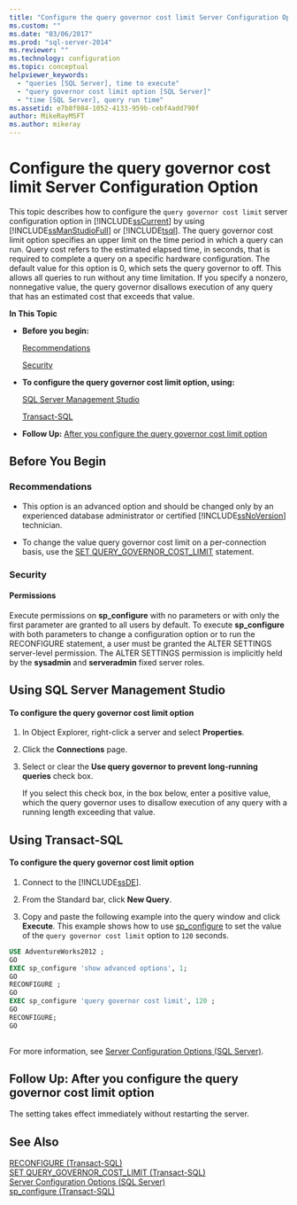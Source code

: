 ```yaml
---
title: "Configure the query governor cost limit Server Configuration Option | Microsoft Docs"
ms.custom: ""
ms.date: "03/06/2017"
ms.prod: "sql-server-2014"
ms.reviewer: ""
ms.technology: configuration
ms.topic: conceptual
helpviewer_keywords: 
  - "queries [SQL Server], time to execute"
  - "query governor cost limit option [SQL Server]"
  - "time [SQL Server], query run time"
ms.assetid: e7b8f084-1052-4133-959b-cebf4add790f
author: MikeRayMSFT
ms.author: mikeray
---
```

# Configure the query governor cost limit Server Configuration Option
  This topic describes how to configure the `query governor cost limit` server configuration option in [!INCLUDE[ssCurrent](../../includes/sscurrent-md.md)] by using [!INCLUDE[ssManStudioFull](../../includes/ssmanstudiofull-md.md)] or [!INCLUDE[tsql](../../includes/tsql-md.md)]. The query governor cost limit option specifies an upper limit on the time period in which a query can run. Query cost refers to the estimated elapsed time, in seconds, that is required to complete a query on a specific hardware configuration. The default value for this option is 0, which sets the query governor to off. This allows all queries to run without any time limitation. If you specify a nonzero, nonnegative value, the query governor disallows execution of any query that has an estimated cost that exceeds that value.  
  
 **In This Topic**  
  
-   **Before you begin:**  
  
     [Recommendations](#Recommendations)  
  
     [Security](#Security)  
  
-   **To configure the query governor cost limit option, using:**  
  
     [SQL Server Management Studio](#SSMSProcedure)  
  
     [Transact-SQL](#TsqlProcedure)  
  
-   **Follow Up:**  [After you configure the query governor cost limit option](#FollowUp)  
  
##  <a name="BeforeYouBegin"></a> Before You Begin  
  
###  <a name="Recommendations"></a> Recommendations  
  
-   This option is an advanced option and should be changed only by an experienced database administrator or certified [!INCLUDE[ssNoVersion](../../includes/ssnoversion-md.md)] technician.  
  
-   To change the value query governor cost limit on a per-connection basis, use the [SET QUERY_GOVERNOR_COST_LIMIT](/sql/t-sql/statements/set-query-governor-cost-limit-transact-sql) statement.  
  
###  <a name="Security"></a> Security  
  
####  <a name="Permissions"></a> Permissions  
 Execute permissions on **sp_configure** with no parameters or with only the first parameter are granted to all users by default. To execute **sp_configure** with both parameters to change a configuration option or to run the RECONFIGURE statement, a user must be granted the ALTER SETTINGS server-level permission. The ALTER SETTINGS permission is implicitly held by the **sysadmin** and **serveradmin** fixed server roles.  
  
##  <a name="SSMSProcedure"></a> Using SQL Server Management Studio  
  
#### To configure the query governor cost limit option  
  
1.  In Object Explorer, right-click a server and select **Properties**.  
  
2.  Click the **Connections** page.  
  
3.  Select or clear the **Use query governor to prevent long-running queries** check box.  
  
     If you select this check box, in the box below, enter a positive value, which the query governor uses to disallow execution of any query with a running length exceeding that value.  
  
##  <a name="TsqlProcedure"></a> Using Transact-SQL  
  
#### To configure the query governor cost limit option  
  
1.  Connect to the [!INCLUDE[ssDE](../../includes/ssde-md.md)].  
  
2.  From the Standard bar, click **New Query**.  
  
3.  Copy and paste the following example into the query window and click **Execute**. This example shows how to use [sp_configure](/sql/relational-databases/system-stored-procedures/sp-configure-transact-sql) to set the value of the `query governor cost limit` option to `120` seconds.  
  
```sql  
USE AdventureWorks2012 ;  
GO  
EXEC sp_configure 'show advanced options', 1;  
GO  
RECONFIGURE ;  
GO  
EXEC sp_configure 'query governor cost limit', 120 ;  
GO  
RECONFIGURE;  
GO  
  
```  
  
 For more information, see [Server Configuration Options &#40;SQL Server&#41;](server-configuration-options-sql-server.md).  
  
##  <a name="FollowUp"></a> Follow Up: After you configure the query governor cost limit option  
 The setting takes effect immediately without restarting the server.  
  
## See Also  
 [RECONFIGURE &#40;Transact-SQL&#41;](/sql/t-sql/language-elements/reconfigure-transact-sql)   
 [SET QUERY_GOVERNOR_COST_LIMIT &#40;Transact-SQL&#41;](/sql/t-sql/statements/set-query-governor-cost-limit-transact-sql)   
 [Server Configuration Options &#40;SQL Server&#41;](server-configuration-options-sql-server.md)   
 [sp_configure &#40;Transact-SQL&#41;](/sql/relational-databases/system-stored-procedures/sp-configure-transact-sql)  
  
  
